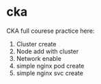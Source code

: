 # cka
CKA full courese practice here:
1. Cluster create
2. Node add with cluster
3. Network enable
4. simple nginx pod create
5. simple nginx svc create
